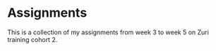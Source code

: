 
# Assignments

This is a collection of my assignments from week 3 to week 5 on Zuri training cohort 2.